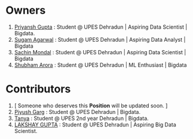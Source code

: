 # Owners

1. [Priyansh Gupta](https://github.com/priyansh19) : Student @ UPES Dehradun | Aspiring Data Scientist | Bigdata.
2. [Sugam Agarwal](https://github.com/heyeddard) : Student @ UPES Dehradun | Aspiring Data Analyst | Bigdata
3. [Sachin Mondal](https://github.com/sachin161994) : Student @ UPES Dehradun | Aspiring Data Scientist | Bigdata
4. [Shubham Arora](https://github.com/Shubham915Arora) : Student @ UPES Dehradun | ML Enthusiast | Bigdata

# Contributors

1. [ Someone who deserves this **Position** will be updated soon. ] 
2. [Piyush Garg](https://github.com/PU1138) : Student @ UPES Dehradun | Bigdata.
3. [Tanya](https://github.com/ciertotanya09) : Student @ UPES 2nd year Dehradun | Bigdata.
4. [LAKSHAY GUPTA](https://github.com/lakshay4040) : Student @ UPES Dehradun | Aspiring Big Data Scientist. 
